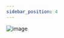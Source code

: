 ```yaml
---
sidebar_position: 4
---
```


![image](https://github.com/user-attachments/assets/89f0df64-3fba-4dd2-87c7-987bc17bd80c)
